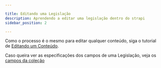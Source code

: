 ```yaml
---

title: Editando uma Legislação
description: Aprendendo a editar uma legislação dentro do strapi
sidebar_position: 2

---
```


Como o processo é o mesmo para editar qualquer conteúdo, siga o tutorial de [Editando um Conteúdo](/docs/strapi/iniciando-gerenciamento#editando-um-conteúdo).


Caso queira ver as especificações dos campos de uma Legislação, veja os [campos da coleção](/docs/strapi/legislacao/criar.md#campos)